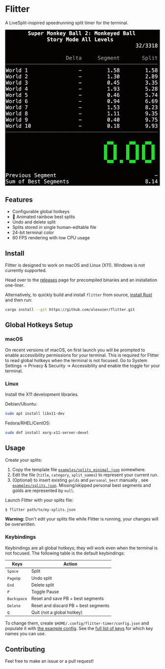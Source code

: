 # Flitter

A LiveSplit-inspired speedrunning split timer for the terminal.

![Animated demo GIF](/doc/flitter.gif)

## Features

- Configurable global hotkeys
- :rainbow: Animated rainbow best splits
- Undo and delete split
- Splits stored in single human-editable file
- 24-bit terminal color
- 60 FPS rendering with low CPU usage

## Install

Flitter is designed to work on macOS and Linux (X11). Windows is not currently supported.

Head over to the [releases](https://github.com/alexozer/flitter/releases) page for precompiled binaries and an installation one-liner.

Alternatively, to quickly build and install `flitter` from source, [install Rust](https://www.rust-lang.org/tools/install) and then run:

```bash
cargo install --git https://github.com/alexozer/flitter.git
```

## Global Hotkeys Setup

### macOS

On recent versions of macOS, on first launch you will be prompted to enable accessibility permissions for your terminal. This is required for Flitter to read global hotkeys when the terminal is not focused. Go to System Settings -> Privacy & Security -> Accessibility and enable the toggle for your terminal.

### Linux

Install the X11 development libraries.

Debian/Ubuntu:

```bash
sudo apt install libx11-dev
```

Fedora/RHEL/CentOS:

```bash
sudo dnf install xorg-x11-server-devel
```

## Usage

Create your splits:

1. Copy the template file [`examples/splits_minimal.json`](/examples/splits_minimal.json) somewhere.
2. Edit the file (`title`, `category`, `split_names`) to represent your current run.
3. (Optional) to insert existing `golds` and `personal_best` manually , see [`examples/splits.json`](/examples/splits.json). Missing/skipped personal best segments and golds are represented by `null`.

Launch Flitter with your splits file:

```bash
$ flitter path/to/my-splits.json
```

**Warning:** Don't edit your splits file while Flitter is running, your changes will be overwritten.

### Keybindings

Keybindings are all global hotkeys; they will work even when the terminal is not focused. The following table is the default keybindings:

| Keys        | Action                                  |
| ----------- | --------------------------------------- |
| `Space`     | Split                                   |
| `PageUp`    | Undo split                              |
| `End`       | Delete split                            |
| `P`         | Toggle Pause                            |
| `Backspace` | Reset and save PB + best segments       |
| `Delete`    | Reset and discard PB + best segments    |
| `Q`         | Quit (not a global hotkey)              |

To change them, create `$HOME/.config/flitter-timer/config.json` and populate it with [the example config](/examples/default-config.json). See the [full list of keys](/doc/keys.txt) for which key names you can use.

## Contributing

Feel free to make an issue or a pull request!

